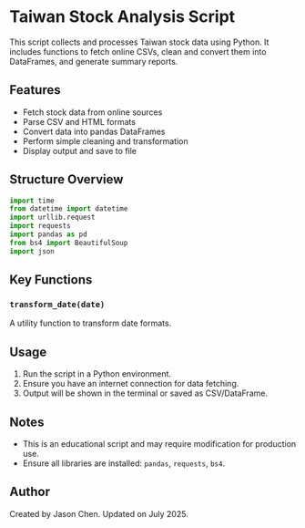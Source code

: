 
# Taiwan Stock Analysis Script

This script collects and processes Taiwan stock data using Python. It includes functions to fetch online CSVs, clean and convert them into DataFrames, and generate summary reports.

## Features

- Fetch stock data from online sources
- Parse CSV and HTML formats
- Convert data into pandas DataFrames
- Perform simple cleaning and transformation
- Display output and save to file

## Structure Overview

```python
import time
from datetime import datetime
import urllib.request
import requests
import pandas as pd
from bs4 import BeautifulSoup
import json
```

## Key Functions

### `transform_date(date)`

A utility function to transform date formats.

## Usage

1. Run the script in a Python environment.
2. Ensure you have an internet connection for data fetching.
3. Output will be shown in the terminal or saved as CSV/DataFrame.

## Notes

- This is an educational script and may require modification for production use.
- Ensure all libraries are installed: `pandas`, `requests`, `bs4`.

## Author

Created by Jason Chen. Updated on July 2025.
